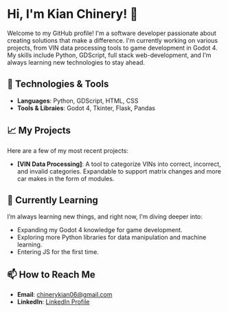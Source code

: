 # Hi, I'm Kian Chinery! 👋

Welcome to my GitHub profile! I'm a software developer passionate about creating solutions that make a difference. I'm currently working on various projects, from VIN data processing tools to game development in Godot 4. My skills include Python, GDScript, full stack web-development, and I’m always learning new technologies to stay ahead.

## 🔧 Technologies & Tools

- **Languages**: Python, GDScript, HTML, CSS
- **Tools & Libraies**: Godot 4, Tkinter, Flask, Pandas

## 📈 My Projects

Here are a few of my most recent projects:

- **[VIN Data Processing]**: A tool to categorize VINs into correct, incorrect, and invalid categories. Expandable to support matrix changes and more car makes in the form of modules.

## 🌱 Currently Learning

I’m always learning new things, and right now, I’m diving deeper into:

- Expanding my Godot 4 knowledge for game development.
- Exploring more Python libraries for data manipulation and machine learning.
- Entering JS for the first time.

## 📫 How to Reach Me

- **Email**: chinerykian06@gmail.com
- **LinkedIn**: [LinkedIn Profile](https://www.linkedin.com/in/kian-chinery/)
